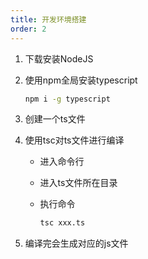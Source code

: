 ```yaml
---
title: 开发环境搭建
order: 2
---
```


1. 下载安装NodeJS

2. 使用npm全局安装typescript

   ```bash
   npm i -g typescript
   ```

3. 创建一个ts文件

4. 使用tsc对ts文件进行编译

   + 进入命令行

   + 进入ts文件所在目录

   + 执行命令

     ```bash
     tsc xxx.ts
     ```

5. 编译完会生成对应的js文件

